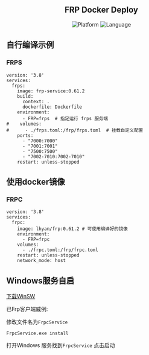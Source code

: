 <div align="center">

## FRP Docker Deploy

<img src="https://img.shields.io/badge/platform-Linux-blue" alt="Platform">
<img src="https://img.shields.io/badge/language-Docker-yellow" alt="Language">

</div>

## 自行编译示例

### FRPS
```
version: '3.8'
services:
  frps:
    image: frp-service:0.61.2
    build:
      context: .
      dockerfile: Dockerfile
    environment:
      - FRP=frps  # 指定运行 frps 服务端
#    volumes:
#      - ./frps.toml:/frp/frps.toml  # 挂载自定义配置
    ports:
      - "7000:7000"
      - "7001:7001"
      - "7500:7500"
      - "7002-7010:7002-7010"
    restart: unless-stopped
```

## 使用docker镜像

### FRPC
```
version: '3.8'
services:
  frpc:
    image: lhyan/frp:0.61.2 # 可使用编译好的镜像
    environment:
      - FRP=frpc
    volumes:
      - ./frpc.toml:/frp/frpc.toml
    restart: unless-stopped
    network_mode: host
```

## Windows服务自启
[下载WinSW](https://github.com/winsw/winsw/releases)

已Frp客户端威例:

修改文件名为`FrpcService`

```shell
FrpcService.exe install
```

打开Windows 服务找到`FrpcService` 点击启动
